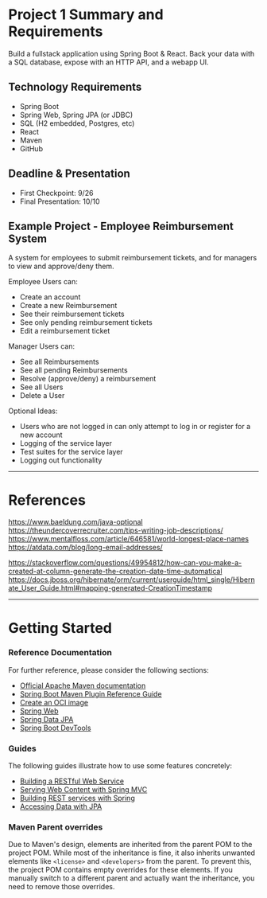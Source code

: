 # Project 1 Summary and Requirements
Build a fullstack application using Spring Boot & React. Back your data with a SQL database, expose with an HTTP API, and a webapp UI.

## Technology Requirements
- Spring Boot
- Spring Web, Spring JPA (or JDBC)
- SQL (H2 embedded, Postgres, etc)
- React
- Maven
- GitHub

## Deadline & Presentation
- First Checkpoint: 9/26
- Final Presentation: 10/10

## Example Project - Employee Reimbursement System
A system for employees to submit reimbursement tickets, and for managers to view and approve/deny them.

Employee Users can:
- Create an account
- Create a new Reimbursement
- See their reimbursement tickets
- See only pending reimbursement tickets
- Edit a reimbursement ticket

Manager Users can:
- See all Reimbursements
- See all pending Reimbursements
- Resolve (approve/deny) a reimbursement
- See all Users
- Delete a User

Optional Ideas:
- Users who are not logged in can only attempt to log in or register for a new account
- Logging of the service layer
- Test suites for the service layer
- Logging out functionality

- - - 
# References
https://www.baeldung.com/java-optional
https://theundercoverrecruiter.com/tips-writing-job-descriptions/
https://www.mentalfloss.com/article/646581/world-longest-place-names
https://atdata.com/blog/long-email-addresses/

https://stackoverflow.com/questions/49954812/how-can-you-make-a-created-at-column-generate-the-creation-date-time-automatical
https://docs.jboss.org/hibernate/orm/current/userguide/html_single/Hibernate_User_Guide.html#mapping-generated-CreationTimestamp
- - -
# Getting Started

### Reference Documentation
For further reference, please consider the following sections:

* [Official Apache Maven documentation](https://maven.apache.org/guides/index.html)
* [Spring Boot Maven Plugin Reference Guide](https://docs.spring.io/spring-boot/3.5.6/maven-plugin)
* [Create an OCI image](https://docs.spring.io/spring-boot/3.5.6/maven-plugin/build-image.html)
* [Spring Web](https://docs.spring.io/spring-boot/3.5.6/reference/web/servlet.html)
* [Spring Data JPA](https://docs.spring.io/spring-boot/3.5.6/reference/data/sql.html#data.sql.jpa-and-spring-data)
* [Spring Boot DevTools](https://docs.spring.io/spring-boot/3.5.6/reference/using/devtools.html)

### Guides
The following guides illustrate how to use some features concretely:

* [Building a RESTful Web Service](https://spring.io/guides/gs/rest-service/)
* [Serving Web Content with Spring MVC](https://spring.io/guides/gs/serving-web-content/)
* [Building REST services with Spring](https://spring.io/guides/tutorials/rest/)
* [Accessing Data with JPA](https://spring.io/guides/gs/accessing-data-jpa/)

### Maven Parent overrides

Due to Maven's design, elements are inherited from the parent POM to the project POM.
While most of the inheritance is fine, it also inherits unwanted elements like `<license>` and `<developers>` from the parent.
To prevent this, the project POM contains empty overrides for these elements.
If you manually switch to a different parent and actually want the inheritance, you need to remove those overrides.

